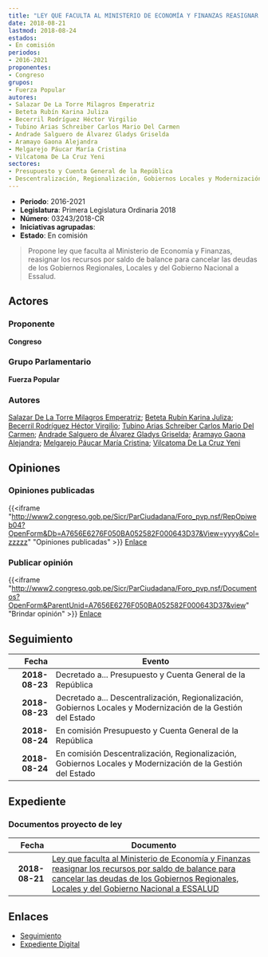 ```yaml
---
title: "LEY QUE FACULTA AL MINISTERIO DE ECONOMÍA Y FINANZAS REASIGNAR LOS RECURSOS POR SALDO DE BALANCE PARA CANCELAR LAS DEUDAS DE LOS GOBIERNOS REGIONALES, LOCALES Y DEL GOBIERNO NACIONAL A ESSALUD"
date: 2018-08-21
lastmod: 2018-08-24
estados:
- En comisión
periodos:
- 2016-2021
proponentes:
- Congreso
grupos:
- Fuerza Popular
autores:
- Salazar De La Torre Milagros Emperatriz
- Beteta Rubín Karina Juliza
- Becerril Rodríguez Héctor Virgilio
- Tubino Arias Schreiber Carlos Mario Del Carmen
- Andrade Salguero de Álvarez Gladys Griselda
- Aramayo Gaona Alejandra
- Melgarejo Páucar María Cristina
- Vilcatoma De La Cruz Yeni
sectores:
- Presupuesto y Cuenta General de la República
- Descentralización, Regionalización, Gobiernos Locales y Modernización de la Gestión del Estado
---
```

- **Periodo**: 2016-2021
- **Legislatura**: Primera Legislatura Ordinaria 2018
- **Número**: 03243/2018-CR
- **Iniciativas agrupadas**: 
- **Estado**: En comisión

> Propone ley que faculta al Ministerio de Economía y Finanzas, reasignar los recursos por saldo de balance para cancelar las deudas de los Gobiernos Regionales, Locales y del Gobierno Nacional a Essalud.


## Actores

### Proponente

**Congreso**

### Grupo Parlamentario

**Fuerza Popular**

### Autores

[Salazar De La Torre Milagros Emperatriz](mailto:mailto:msalazard@congreso.gob.pe); [Beteta Rubín Karina Juliza](mailto:mailto:kbeteta@congreso.gob.pe); [Becerril Rodríguez Héctor Virgilio](mailto:mailto:hbecerril@congreso.gob.pe); [Tubino Arias Schreiber Carlos Mario Del Carmen](mailto:mailto:ctubino@congreso.gob.pe); [Andrade Salguero de Álvarez Gladys Griselda](mailto:mailto:gandrade@congreso.gob.pe); [Aramayo Gaona Alejandra](mailto:mailto:maramayo@congreso.gob.pe); [Melgarejo Páucar María Cristina](mailto:mailto:mmelgarejo@congreso.gob.pe); [Vilcatoma De La Cruz Yeni](mailto:mailto:yvilcatoma@congreso.gob.pe)

## Opiniones

### Opiniones publicadas

{{<iframe "http://www2.congreso.gob.pe/Sicr/ParCiudadana/Foro_pvp.nsf/RepOpiweb04?OpenForm&Db=A7656E6276F050BA052582F000643D37&View=yyyy&Col=zzzzz" "Opiniones publicadas" >}}
[Enlace](http://www2.congreso.gob.pe/Sicr/ParCiudadana/Foro_pvp.nsf/RepOpiweb04?OpenForm&Db=A7656E6276F050BA052582F000643D37&View=yyyy&Col=zzzzz)

### Publicar opinión

{{<iframe "http://www2.congreso.gob.pe/Sicr/ParCiudadana/Foro_pvp.nsf/Documentos?OpenForm&ParentUnid=A7656E6276F050BA052582F000643D37&view" "Brindar opinión" >}}
[Enlace](http://www2.congreso.gob.pe/Sicr/ParCiudadana/Foro_pvp.nsf/Documentos?OpenForm&ParentUnid=A7656E6276F050BA052582F000643D37&view)


## Seguimiento

| Fecha | Evento |
|------:|--------|
| **2018-08-23** | Decretado a... Presupuesto y Cuenta General de la República |
| **2018-08-23** | Decretado a... Descentralización, Regionalización, Gobiernos Locales y Modernización de la Gestión del Estado |
| **2018-08-24** | En comisión Presupuesto y Cuenta General de la República |
| **2018-08-24** | En comisión Descentralización, Regionalización, Gobiernos Locales y Modernización de la Gestión del Estado |

## Expediente

### Documentos proyecto de ley

| Fecha | Documento |
|------:|-----------|
| **2018-08-21** | [Ley que faculta al Ministerio de Economía y Finanzas reasignar los recursos por saldo de balance para cancelar las deudas de los Gobiernos Regionales, Locales y del Gobierno Nacional a ESSALUD](http://www.leyes.congreso.gob.pe/Documentos/2016_2021/Proyectos_de_Ley_y_de_Resoluciones_Legislativas/PL0324320180821..PDF) |

## Enlaces

- [Seguimiento](http://www2.congreso.gob.pe/Sicr/TraDocEstProc/CLProLey2016.nsf/f7fff46988ca05b1052578e100829cc7/a5e36b8b0712664b052582f000727ad8?OpenDocument)
- [Expediente Digital](http://www2.congreso.gob.pe/Sicr/TraDocEstProc/CLProLey2016.nsf/f7fff46988ca05b1052578e100829cc7/a5e36b8b0712664b052582f000727ad8?OpenDocument&Click=05257FB7005EB655.eb71d0cf91d8294e05256cdf006b5706/$Body/0.1C6C)

